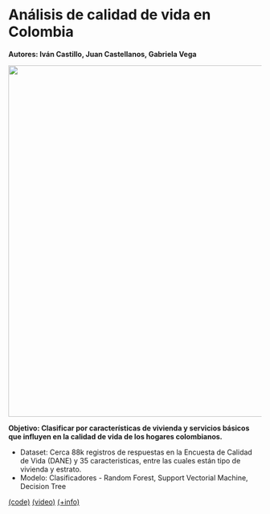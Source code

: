 # Análisis de calidad de vida en Colombia

**Autores: Iván Castillo, Juan Castellanos, Gabriela Vega**



<img src="http://drive.google.com/uc?export=view&id=1SS4FXQsWPvP3pcmWnHo2Xhv_urtKhPiP" width="700px">

**Objetivo: Clasificar por características de vivienda y servicios básicos que influyen en la calidad de vida de los hogares colombianos.**  

- Dataset: Cerca 88k registros de respuestas en la Encuesta de Calidad de Vida (DANE) y 35 caracteristicas, entre las cuales están tipo de vivienda y estrato.
- Modelo: Clasificadores - Random Forest, Support Vectorial Machine, Decision Tree


[(code)](/proyecto) [(video)](https://drive.google.com/open?id=1iuk7cWd8bC9FKuGxIfVF9Cf34_Mz79aN) [(+info)](proyecto/presentacion_ACV_ai_project.pdf)

